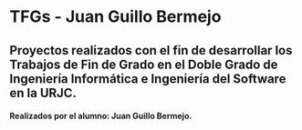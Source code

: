 # TFGs -  Juan Guillo Bermejo

## Proyectos realizados con el fin de desarrollar los Trabajos de Fin de Grado en el Doble Grado de Ingeniería Informática e Ingeniería del Software en la URJC.

#### Realizados por el alumno: Juan Guillo Bermejo.
